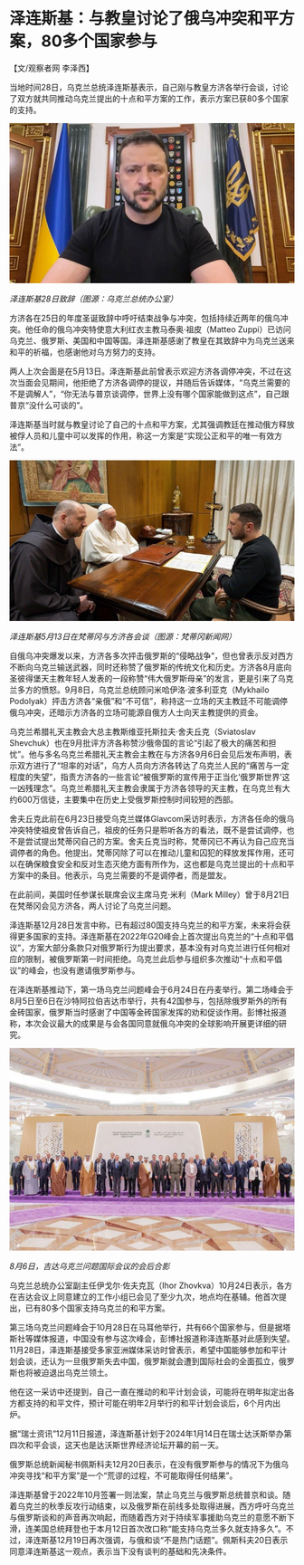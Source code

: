 # 泽连斯基：与教皇讨论了俄乌冲突和平方案，80多个国家参与

【文/观察者网 李泽西】

当地时间28日，乌克兰总统泽连斯基表示，自己刚与教皇方济各举行会谈，讨论了双方就共同推动乌克兰提出的十点和平方案的工作，表示方案已获80多个国家的支持。

![66c17166464051f23fa9cabc60d37412.jpg](./泽连斯基：与教皇讨论了俄乌冲突和平方案，80多个国家参与/66c17166464051f23fa9cabc60d37412.jpg)

_泽连斯基28日致辞（图源：乌克兰总统办公室）_

方济各在25日的年度圣诞致辞中呼吁结束战争与冲突，包括持续近两年的俄乌冲突。他任命的俄乌冲突特使意大利红衣主教马泰奥·祖皮（Matteo
Zuppi）已访问乌克兰、俄罗斯、美国和中国等国。泽连斯基感谢了教皇在其致辞中为乌克兰送来和平的祈福，也感谢他对乌方努力的支持。

两人上次会面是在5月13日。泽连斯基此前曾表示欢迎方济各调停冲突，不过在这次当面会见期间，他拒绝了方济各调停的提议，并随后告诉媒体，“乌克兰需要的不是调解人”，“你无法与普京谈调停，世界上没有哪个国家能做到这点”，自己跟普京“没什么可谈的”。

泽连斯基当时就与教皇讨论了自己的十点和平方案，尤其强调教廷在推动俄方释放被俘人员和儿童中可以发挥的作用，称这一方案是“实现公正和平的唯一有效方法”。

![f0f43b15314134a5d9e57d91eee41a92.jpg](./泽连斯基：与教皇讨论了俄乌冲突和平方案，80多个国家参与/f0f43b15314134a5d9e57d91eee41a92.jpg)

_泽连斯基5月13日在梵蒂冈与方济各会谈（图源：梵蒂冈新闻网）_

自俄乌冲突爆发以来，方济各多次抨击俄罗斯的“侵略战争”，但也曾表示反对西方不断向乌克兰输送武器，同时还称赞了俄罗斯的传统文化和历史。方济各8月底向圣彼得堡天主教年轻人发表的一段称赞“伟大俄罗斯母亲”的发言，更是引来了乌克兰多方的愤怒。9月8日，乌克兰总统顾问米哈伊洛·波多利亚克（Mykhailo
Podolyak）抨击方济各“亲俄”和“不可信”，称持这一立场的天主教廷不可能调停俄乌冲突，还暗示方济各的立场可能源自俄方人士向天主教提供的资金。

乌克兰希腊礼天主教会大总主教斯维亚托斯拉夫·舍夫丘克（Sviatoslav
Shevchuk）也在9月批评方济各称赞沙俄帝国的言论“引起了极大的痛苦和担忧”。他与多名乌克兰希腊礼天主教会主教在与方济各9月6日会见后发布声明，表示双方进行了“坦率的对话”，乌方人员向方济各转达了乌克兰人民的“痛苦与一定程度的失望”，指责方济各的一些言论“被俄罗斯的宣传用于正当化‘俄罗斯世界’这一凶残理念”。乌克兰希腊礼天主教会隶属于方济各领导的天主教，在乌克兰有大约600万信徒，主要集中在历史上受俄罗斯控制时间较短的西部。

舍夫丘克此前在6月23日接受乌克兰媒体Glavcom采访时表示，方济各任命的俄乌冲突特使祖皮曾告诉自己，祖皮的任务只是聆听各方的看法，既不是尝试调停，也不是尝试提出梵蒂冈自己的方案。舍夫丘克当时称，梵蒂冈已不再认为自己应充当调停者的角色。他提出，梵蒂冈除了可以在推动儿童和囚犯的释放发挥作用，还可以在确保粮食安全和反对生态灭绝方面有所作为，这也都是乌克兰提出的十点和平方案中的条目。他表示，乌克兰需要的不是调停者，而是盟友。

在此前间，美国时任参谋长联席会议主席马克·米利（Mark Milley）曾于8月21日在梵蒂冈会见方济各，两人讨论了乌克兰问题。

泽连斯基12月28日发言中称，已有超过80国支持乌克兰的和平方案，未来将会获得更多国家的支持。泽连斯基在2022年G20峰会上首次提出乌克兰的“十点和平倡议”，方案大部分条款只对俄罗斯行为提出要求，基本没有对乌克兰进行任何相对应的限制，被俄罗斯第一时间拒绝。乌克兰此后参与组织多次推动“十点和平倡议”的峰会，也没有邀请俄罗斯参与。

在泽连斯基推动下，第一场乌克兰问题峰会于6月24日在丹麦举行。第二场峰会于8月5日至6日在沙特阿拉伯吉达市举行，共有42国参与，包括除俄罗斯外的所有金砖国家，俄罗斯当时感谢了中国等金砖国家发挥的劝和促谈作用。彭博社报道称，本次会议最大的成果是与会各国同意就俄乌冲突的全球影响开展更详细的研究。

![0eb0e683b71a66ae23aed43404d0e07a.jpg](./泽连斯基：与教皇讨论了俄乌冲突和平方案，80多个国家参与/0eb0e683b71a66ae23aed43404d0e07a.jpg)

_8月6日，吉达乌克兰问题国际会议的会后合影_

乌克兰总统办公室副主任伊戈尔·佐夫克瓦（Ihor
Zhovkva）10月24日表示，各方在吉达会议上同意建立的工作小组已会见了至少九次，地点均在基辅。他首次提出，已有80多个国家支持乌克兰的和平方案。

第三场乌克兰问题峰会于10月28日在马耳他举行，共有66个国家参与，但是据塔斯社等媒体报道，中国没有参与这次峰会，彭博社报道称泽连斯基对此感到失望。11月28日，泽连斯基接受多家亚洲媒体采访时曾表示，希望中国能够参加和平计划会谈，还认为一旦俄罗斯失去中国，俄罗斯就会遭到国际社会的全面孤立，俄罗斯也将被迫退出乌克兰领土。

他在这一采访中还提到，自己一直在推动的和平计划会谈，可能将在明年拟定出各方都支持的和平文件，预计可能在明年2月举行的和平计划会谈后，6个月内出炉。

据“瑞士资讯”12月11日报道，泽连斯基计划于2024年1月14日在瑞士达沃斯举办第四次和平会谈，这天也是达沃斯世界经济论坛开幕的前一天。

俄罗斯总统新闻秘书佩斯科夫12月20日表示，在没有俄罗斯参与的情况下为俄乌冲突寻找“和平方案”是一个“荒谬的过程，不可能取得任何结果”。

泽连斯基曾于2022年10月签署一则法案，禁止乌克兰与俄罗斯总统普京和谈。随着乌克兰的秋季反攻行动结束，以及俄罗斯在前线多处取得进展，西方呼吁乌克兰与俄罗斯谈和的声音再次响起，而随着西方对于持续军事援助乌克兰的意愿不断下滑，连美国总统拜登也于本月12日首次改口称“能支持乌克兰多久就支持多久”。不过，泽连斯基12月19日再次强调，与俄和谈“不是热门话题”。佩斯科夫20日表示同意泽连斯基这一观点，表示当下没有谈判的基础和先决条件。

